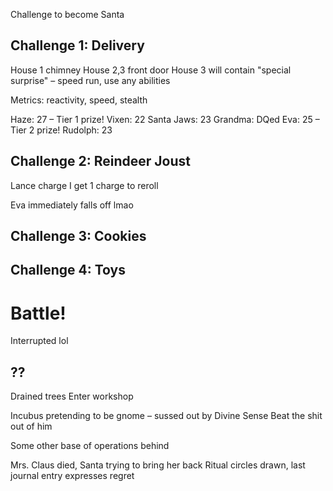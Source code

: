 Challenge to become Santa

## Challenge 1: Delivery
House 1 chimney
House 2,3 front door
House 3 will contain "special surprise" – speed run, use any abilities

Metrics: reactivity, speed, stealth

Haze: 27 – Tier 1 prize!
Vixen: 22
Santa Jaws: 23
Grandma: DQed
Eva: 25 – Tier 2 prize!
Rudolph: 23

## Challenge 2: Reindeer Joust
Lance charge
I get 1 charge to reroll

Eva immediately falls off lmao
## Challenge 3: Cookies

## Challenge 4: Toys

# Battle!
Interrupted lol
## ??
Drained trees
Enter workshop

Incubus pretending to be gnome – sussed out by Divine Sense
Beat the shit out of him

Some other base of operations behind

Mrs. Claus died, Santa trying to bring her back
Ritual circles drawn, last journal entry expresses regret